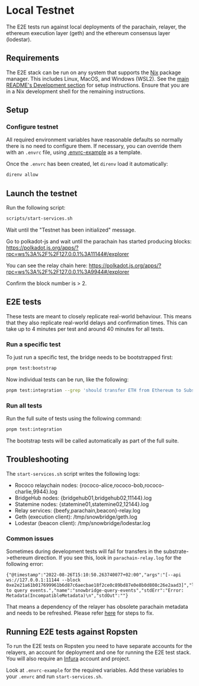 # Local Testnet

The E2E tests run against local deployments of the parachain, relayer, the ethereum execution layer (geth) and the ethereum consensus layer (lodestar).

## Requirements

The E2E stack can be run on any system that supports the [Nix](https://nixos.org/explore.html) package manager. This
includes Linux, MacOS, and Windows (WSL2). See the [main README's Development section](../../../README.md#Development) for
setup instructions. Ensure that you are in a Nix development shell for the remaining instructions.

## Setup

### Configure testnet

All required environment variables have reasonable defaults so normally there is no need to configure them. If necessary, you can override them with an `.envrc` file, using [.envrc-example](.envrc-example) as a template.

Once the `.envrc` has been created, let `direnv` load it automatically:

```bash
direnv allow
```

## Launch the testnet

Run the following script:

```bash
scripts/start-services.sh
```

Wait until the "Testnet has been initialized" message.

Go to polkadot-js and wait until the parachain has started producing blocks:
https://polkadot.js.org/apps/?rpc=ws%3A%2F%2F127.0.0.1%3A11144#/explorer

You can see the relay chain here:
https://polkadot.js.org/apps/?rpc=ws%3A%2F%2F127.0.0.1%3A9944#/explorer

Confirm the block number is > 2.

## E2E tests

These tests are meant to closely replicate real-world behaviour. This means that they also replicate real-world delays and confirmation times. This can take up to 4 minutes per test and around 40 minutes for all tests.

### Run a specific test

To just run a specific test, the bridge needs to be bootstrapped first:

```bash
pnpm test:bootstrap
```

Now individual tests can be run, like the following:

```bash
pnpm test:integration --grep 'should transfer ETH from Ethereum to Substrate \(basic channel\)'
```

### Run all tests

Run the full suite of tests using the following command:

```bash
pnpm test:integration
```

The bootstrap tests will be called automatically as part of the full suite.

## Troubleshooting

The `start-services.sh` script writes the following logs:

- Rococo relaychain nodes: {rococo-alice,rococo-bob,rococo-charlie,9944}.log
- BridgeHub nodes: {bridgehub01,bridgehub02,11144}.log
- Statemine nodes: {statemine01,statemine02,12144}.log
- Relay services: {beefy,parachain,beacon}-relay.log
- Geth (execution client): /tmp/snowbridge/geth.log
- Lodestar (beacon client): /tmp/snowbridge/lodestar.log

### Common issues

Sometimes during development tests will fail for transfers in the substrate->ethereum direction. If you see this, look in `parachain-relay.log` for the following error:
```
{"@timestamp":"2022-08-26T15:10:50.263740077+02:00","args":"[--api ws://127.0.0.1:11144 --block 0xe2e21a61b017699961b6d87c6aecbae18f2ce0c89bd87e0e8b0d808c26e2aad3]","level":"error","message":"Failed to query events.","name":"snowbridge-query-events","stdErr":"Error: Metadata(IncompatibleMetadata)\n","stdOut":""}
```

That means a dependency of the relayer has obsolete parachain metadata and needs to be refreshed. Please refer [here](../../../parachain/README.md#Chain_metadata) for steps to fix.

## Running E2E tests against Ropsten

To run the E2E tests on Ropsten you need to have separate accounts for the relayers, an account for deployment and one for running the E2E test stack. You will also require an [Infura](https://infura.io/) account and project.

Look at `.envrc-example` for the required variables. Add these variables to your `.envrc` and run `start-services.sh`.
